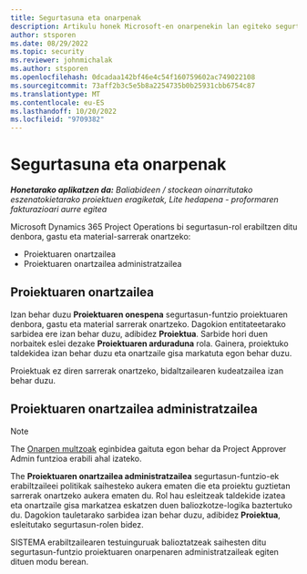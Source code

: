 ```yaml
---
title: Segurtasuna eta onarpenak
description: Artikulu honek Microsoft-en onarpenekin lan egiteko segurtasun-konfigurazioari buruzko informazioa eskaintzen du Dynamics 365 Project Operations.
author: stsporen
ms.date: 08/29/2022
ms.topic: security
ms.reviewer: johnmichalak
ms.author: stsporen
ms.openlocfilehash: 0dcadaa142bf46e4c54f160759602ac749022108
ms.sourcegitcommit: 73aff2b3c5e5b8a2254735b0b25931cbb6754c87
ms.translationtype: MT
ms.contentlocale: eu-ES
ms.lasthandoff: 10/20/2022
ms.locfileid: "9709382"
---
```

# <a name="security-and-approvals"></a>Segurtasuna eta onarpenak

_**Honetarako aplikatzen da:** Baliabideen / stockean oinarritutako eszenatokietarako proiektuen eragiketak, Lite hedapena - proformaren fakturazioari aurre egitea_

Microsoft Dynamics 365 Project Operations bi segurtasun-rol erabiltzen ditu denbora, gastu eta material-sarrerak onartzeko:

- Proiektuaren onartzailea
- Proiektuaren onartzailea administratzailea

## <a name="project-approver"></a>Proiektuaren onartzailea

Izan behar duzu **Proiektuaren onespena** segurtasun-funtzio proiektuaren denbora, gastu eta material sarrerak onartzeko. Dagokion entitateetarako sarbidea ere izan behar duzu, adibidez **Proiektua**. Sarbide hori duen norbaitek eslei dezake **Proiektuaren arduraduna** rola. Gainera, proiektuko taldekidea izan behar duzu eta onartzaile gisa markatuta egon behar duzu.

Proiektuak ez diren sarrerak onartzeko, bidaltzailearen kudeatzailea izan behar duzu.

## <a name="project-approver-admin"></a>Proiektuaren onartzailea administratzailea

> [!NOTE]
> The [Onarpen multzoak](approval-sets.md) eginbidea gaituta egon behar da Project Approver Admin funtzioa erabili ahal izateko.

The **Proiektuaren onartzailea administratzailea** segurtasun-funtzio-ek erabiltzaileei politikak saihesteko aukera ematen die eta proiektu guztietan sarrerak onartzeko aukera ematen du. Rol hau esleitzeak taldekide izatea eta onartzaile gisa markatzea eskatzen duen baliozkotze-logika baztertuko du. Dagokion tauletarako sarbidea izan behar duzu, adibidez **Proiektua**, esleitutako segurtasun-rolen bidez.

SISTEMA erabiltzailearen testuinguruak balioztatzeak saihesten ditu segurtasun-funtzio proiektuaren onarpenaren administratzaileak egiten dituen modu berean.
